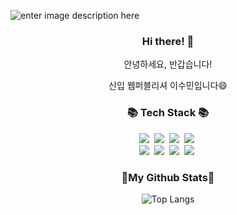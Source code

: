 ![enter image description here](https://capsule-render.vercel.app/api?type=waving&height=230&color=gradient&text=Welcome%20Sumin%27s%20Github&fontSize=50)
<h3 align="center">Hi there! 👋</h3>
<p align="center">안녕하세요, 반갑습니다!</p>
<p align="center">신입 웹퍼블리셔 이수민입니다😄</p>


<h3 align="center">📚 Tech Stack 📚</h3>
<p align="center">
<img src="https://img.shields.io/badge/HTML5-E3651D?style=flat-square&logo=html5&logoColor=white"/></a>&nbsp 
<img src="https://img.shields.io/badge/CSS3-1572B6?style=flat-square&logo=css3&logoColor=white"/></a>&nbsp
<img src="https://img.shields.io/badge/Javascript-FFF78A?style=flat-square&logo=javascript&logoColor=white"/></a>&nbsp 
<img src="https://img.shields.io/badge/jQuery-0769AD?style=flat-square&logo=jquery&logoColor=white"/></a>&nbsp <br>
<img src="https://img.shields.io/badge/Figma-C683D7?style=flat-square&logo=Figma&logoColor=white"/></a>&nbsp 
<img src="https://img.shields.io/badge/codepen-181717?style=flat-square&logo=codepen&logoColor=white"/></a>&nbsp 
<img src="https://img.shields.io/badge/github-181717?style=flat-square&logo=github&logoColor=white"/></a>&nbsp 
<img src="https://img.shields.io/badge/Visual Studio Code-007ACC?style=flat-square&logo=visualstudiocode&logoColor=white"/></a>&nbsp
</p>


<h3 align="center"> 🔸My Github Stats🔸</h3>
<div align="center">

![Top Langs](https://github-readme-stats.vercel.app/api/top-langs/?username=sumiiiiiiin&layout=compact)
</div>

